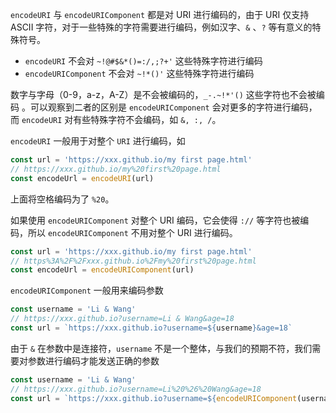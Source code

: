 `encodeURI` 与 `encodeURIComponent` 都是对 URI 进行编码的，由于 URI 仅支持 ASCII 字符，对于一些特殊的字符需要进行编码，例如汉字、`&` 、`?` 等有意义的特殊符号。

- `encodeURI` 不会对 `~!@#$&*()=:/,;?+'` 这些特殊字符进行编码
- `encodeURIComponent` 不会对 `~!*()'` 这些特殊字符进行编码

数字与字母（0-9，a-z，A-Z）是不会被编码的，`_-.~!*'()` 这些字符也不会被编码 。可以观察到二者的区别是 `encodeURIComponent` 会对更多的字符进行编码，而 `encodeURI` 对有些特殊字符不会编码，如 `&, :, /`。

`encodeURI` 一般用于对整个 `URI` 进行编码，如

```js
const url = 'https://xxx.github.io/my first page.html'
// https://xxx.github.io/my%20first%20page.html
const encodeUrl = encodeURI(url) 
```
上面将空格编码为了 `%20`。

如果使用 `encodeURIComponent` 对整个 URI 编码，它会使得 `://` 等字符也被编码，所以 `encodeURIComponent` 不用对整个 URI 进行编码。

```js
const url = 'https://xxx.github.io/my first page.html'
// https%3A%2F%2Fxxx.github.io%2Fmy%20first%20page.html
const encodeUrl = encodeURIComponent(url) 
```
`encodeURIComponent` 一般用来编码参数

```js
const username = 'Li & Wang'
// https://xxx.github.io?username=Li & Wang&age=18
const url = `https://xxx.github.io?username=${username}&age=18` 
```

由于 `&` 在参数中是连接符，`username` 不是一个整体，与我们的预期不符，我们需要对参数进行编码才能发送正确的参数

```js
const username = 'Li & Wang'
// https://xxx.github.io?username=Li%20%26%20Wang&age=18
const url = `https://xxx.github.io?username=${encodeURIComponent(username)}&age=18` 
```